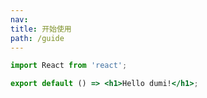 ```yaml
---
nav:
title: 开始使用
path: /guide
---
```


```jsx | preview
import React from 'react';

export default () => <h1>Hello dumi!</h1>;
```

[comment]: <> (<code src="demo/test-demo.tsx"></code>)
<code src="../.demos/test/test-demo.tsx"></code>
